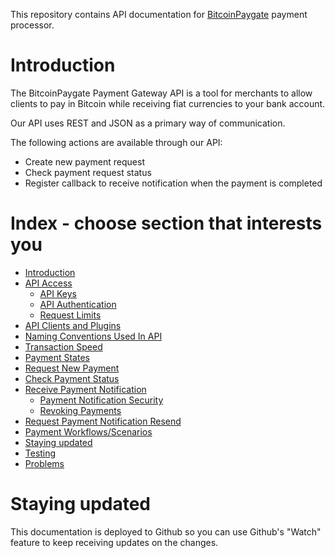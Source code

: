 This repository contains API documentation for [BitcoinPaygate](https://bitcoinpaygate.com) payment processor.

# Introduction
The BitcoinPaygate Payment Gateway API is a tool for merchants to allow clients to pay in Bitcoin while receiving fiat currencies to your bank account.

Our API uses REST and JSON as a primary way of communication.

The following actions are available through our API:

* Create new payment request
* Check payment request status
* Register callback to receive notification when the payment is completed


# Index - choose section that interests you
- [Introduction](#introduction)
- [API Access](api-access.md)
	- [API Keys](api-access.md#api-keys)
	- [API Authentication](api-access.md#api-authentication)
	- [Request Limits](api-access.md#request-limits)
- [API Clients and Plugins](api-clients-and-plugins.md)
- [Naming Conventions Used In API](naming-conventions-used-in-api.md)
- [Transaction Speed](transaction-speed.md)
- [Payment States](payment-states.md)
- [Request New Payment](request-new-payment.md)
- [Check Payment Status](check-payment-status.md)
- [Receive Payment Notification](receive-payment-notification.md)
  - [Payment Notification Security](receive-payment-notification.md#payment-notification-security)
  - [Revoking Payments](receive-payment-notification.md#revoking-payments)
- [Request Payment Notification Resend](request-payment-notification-resend.md)
- [Payment Workflows/Scenarios](payment-workflows.md)
- [Staying updated](#staying-updated)
- [Testing](testing.md)
- [Problems](problems.md)

# Staying updated

This documentation is deployed to Github so you can use Github's "Watch" feature to keep receiving updates on the changes.
